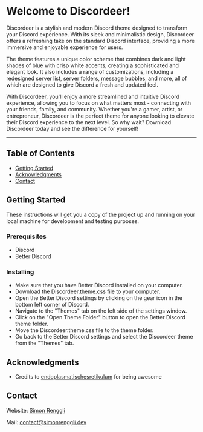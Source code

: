 # Welcome to Discordeer!

Discordeer is a stylish and modern Discord theme designed to transform your Discord experience. With its sleek and minimalistic design, Discordeer offers a refreshing take on the standard Discord interface, providing a more immersive and enjoyable experience for users.

The theme features a unique color scheme that combines dark and light shades of blue with crisp white accents, creating a sophisticated and elegant look. It also includes a range of customizations, including a redesigned server list, server folders, message bubbles, and more, all of which are designed to give Discord a fresh and updated feel.

With Discordeer, you'll enjoy a more streamlined and intuitive Discord experience, allowing you to focus on what matters most - connecting with your friends, family, and community. Whether you're a gamer, artist, or entrepreneur, Discordeer is the perfect theme for anyone looking to elevate their Discord experience to the next level. So why wait? Download Discordeer today and see the difference for yourself!

----------
## Table of Contents
- [Getting Started](#Getting-Started)
- [Acknowledgments](#Acknowledgments)
- [Contact](#Contact)

## Getting Started

These instructions will get you a copy of the project up and running on your local machine for development and testing purposes. 

### Prerequisites

- Discord
- Better Discord

### Installing

- Make sure that you have Better Discord installed on your computer.
- Download the Discordeer.theme.css file to your computer.
- Open the Better Discord settings by clicking on the gear icon in the bottom left corner of Discord.
- Navigate to the "Themes" tab on the left side of the settings window.
- Click on the "Open Theme Folder" button to open the Better Discord theme folder.
- Move the Discordeer.theme.css file to the theme folder.
- Go back to the Better Discord settings and select the Discordeer theme from the "Themes" tab.

## Acknowledgments

- Credits to [endoplasmatischesretikulum](https://github.com/endoplasmatischesretikulum) for being awesome 

## Contact

Website: [Simon Renggli](https://www.simonrenggli.dev)

Mail: [contact@simonrenggli.dev](mailto:contact@simonrenggli.dev)
